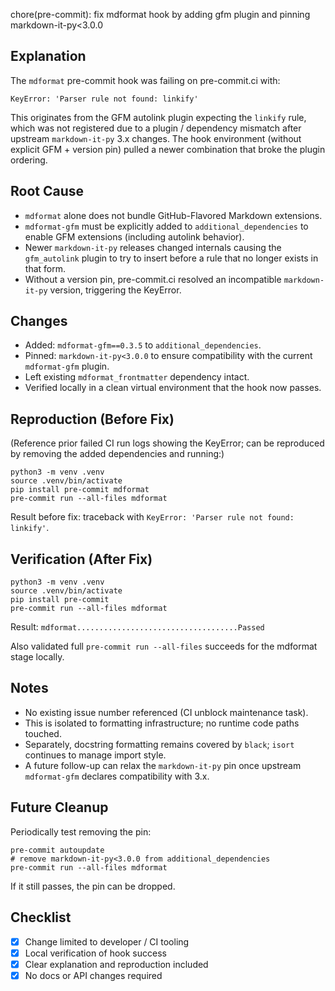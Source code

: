 chore(pre-commit): fix mdformat hook by adding gfm plugin and pinning markdown-it-py\<3.0.0

## Explanation

The `mdformat` pre-commit hook was failing on pre-commit.ci with:

```
KeyError: 'Parser rule not found: linkify'
```

This originates from the GFM autolink plugin expecting the `linkify` rule, which was not registered due to a plugin / dependency mismatch after upstream `markdown-it-py` 3.x changes. The hook environment (without explicit GFM + version pin) pulled a newer combination that broke the plugin ordering.

## Root Cause

- `mdformat` alone does not bundle GitHub-Flavored Markdown extensions.
- `mdformat-gfm` must be explicitly added to `additional_dependencies` to enable GFM extensions (including autolink behavior).
- Newer `markdown-it-py` releases changed internals causing the `gfm_autolink` plugin to try to insert before a rule that no longer exists in that form.
- Without a version pin, pre-commit.ci resolved an incompatible `markdown-it-py` version, triggering the KeyError.

## Changes

- Added: `mdformat-gfm==0.3.5` to `additional_dependencies`.
- Pinned: `markdown-it-py<3.0.0` to ensure compatibility with the current `mdformat-gfm` plugin.
- Left existing `mdformat_frontmatter` dependency intact.
- Verified locally in a clean virtual environment that the hook now passes.

## Reproduction (Before Fix)

(Reference prior failed CI run logs showing the KeyError; can be reproduced by removing the added dependencies and running:)

```
python3 -m venv .venv
source .venv/bin/activate
pip install pre-commit mdformat
pre-commit run --all-files mdformat
```

Result before fix: traceback with `KeyError: 'Parser rule not found: linkify'`.

## Verification (After Fix)

```
python3 -m venv .venv
source .venv/bin/activate
pip install pre-commit
pre-commit run --all-files mdformat
```

Result: `mdformat....................................Passed`

Also validated full `pre-commit run --all-files` succeeds for the mdformat stage locally.

## Notes

- No existing issue number referenced (CI unblock maintenance task).
- This is isolated to formatting infrastructure; no runtime code paths touched.
- Separately, docstring formatting remains covered by `black`; `isort` continues to manage import style.
- A future follow-up can relax the `markdown-it-py` pin once upstream `mdformat-gfm` declares compatibility with 3.x.

## Future Cleanup

Periodically test removing the pin:

```
pre-commit autoupdate
# remove markdown-it-py<3.0.0 from additional_dependencies
pre-commit run --all-files mdformat
```

If it still passes, the pin can be dropped.

## Checklist

- [x] Change limited to developer / CI tooling
- [x] Local verification of hook success
- [x] Clear explanation and reproduction included
- [x] No docs or API changes required
